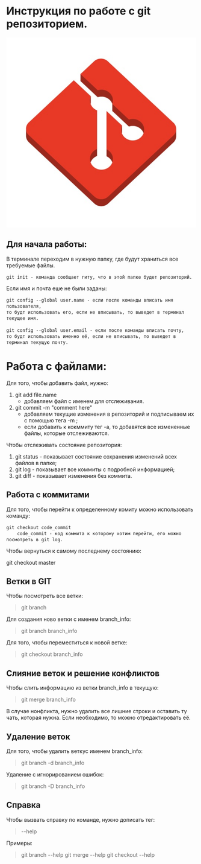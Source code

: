 # Инструкция по работе c git репозиторием.
![error](pic1.jpg)

## Для начала работы:
В терминале переходим в нужную папку, где будут храниться
все требуемые файлы.

    git init - команда сообщает гиту, что в этой папке будет репозиторий. 

Если имя и почта еше не были заданы:

    git config --global user.name - если после команды вписать имя пользователя,
    то будт использовать его, если не вписывать, то выведет в терминал текущее имя.

    git config --global user.email - если после команды вписать почту,
    то будт использовать именно её, если не вписывать, то выведет в терминал текущую почту.


# Работа с файлами:
Для того, чтобы добавить файл, нужно:
1. git add file.name
    * добавляем файл с именем для отслеживания.
2. git commit -m "comment here"
    * добавляем текущие изменения в репозиторий и подписываем их с помощью тега -m ;
    * если добавить к кокммиту тег -а, то добавятся все измененные файлы,
    которые отслеживаются.

Чтобы отслеживать состояние репозитория:
1. git status - показывает состояние сохранения изменений всех файлов в папке;
2. git log - показывает все коммиты с подробной информацией;
3. git diff - показывает изменения без коммита.

## Работа с коммитами
Для того, чтобы перейти к определенному комиту можно использовать команду:

    git checkout code_commit
        code_commit - код коммита к которому хотим перейти, его можно посмотреть в git log.

Чтобы вернуться к самому последнему состоянию:

git checkout master

## Ветки в GIT
Чтобы посмотреть все ветки:
> git branch

Для создания ново ветки с именем branch_info:
> git branch branch_info

Для того, чтобы переместиться к новой ветке:
> git checkout branch_info

## Слияние веток и решение конфликтов
Чтобы слить информацию из ветки branch_info в текущую:
> git merge branch_info

В случае нонфликта, нужно удалить все лишние строки и оставить ту чать, которая нужна.
Если необходимо, то можно отредактировать её.

## Удаление веток
Для того, чтобы удалить веткус именем branch_info:
> git branch -d branch_info

Удаление с игнорированием ошибок:
> git branch -D branch_info

## Справка
Чтобы вызвать справку по команде, нужно дописать тег:
> --help 

Примеры:
> git branch --help
git merge --help
git checkout --help